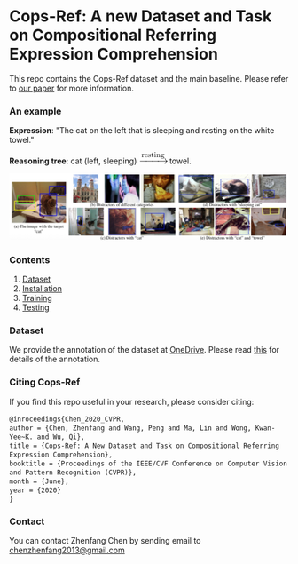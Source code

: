 # Cops-Ref: A new Dataset and Task on Compositional Referring Expression Comprehension
This repo contains the Cops-Ref dataset and the main baseline.
Please refer to [our paper](http://www.visionlab.cs.hku.hk/publications/cops-Ref.pdf) for more information.
### An example
<p align="center">
<figcaption>
<strong> Expression</strong>: "The cat on the left that is sleeping and resting on the white towel." 
  
<strong>Reasoning tree</strong>: cat (left, sleeping) ![arrow](images/arrow.png) towel.
</figcaption>

</p>
<p align="center">
<img src="images/example.jpg" alt="architecture" width="700px">
</p>

### Contents
1. [Dataset](#Dataset)
2. [Installation](#Installation)
3. [Training](#Training)
4. [Testing](#Testing)


### Dataset
We provide the annotation of the dataset at [OneDrive](https://1drv.ms/u/s!AuraLuch5mF0gep2ppTH5XU2lq3_Aw?e=WDDSdZ). Please read [this](https://1drv.ms/t/s!AuraLuch5mF0gep0Xd1eeevq6PAx5w?e=ilr2bH) for details of the annotation.


### Citing Cops-Ref

If you find this repo useful in your research, please consider citing:

    @inroceedings{Chen_2020_CVPR,
    author = {Chen, Zhenfang and Wang, Peng and Ma, Lin and Wong, Kwan-Yee~K. and Wu, Qi},
    title = {Cops-Ref: A New Dataset and Task on Compositional Referring Expression Comprehension},
    booktitle = {Proceedings of the IEEE/CVF Conference on Computer Vision and Pattern Recognition (CVPR)},
    month = {June},
    year = {2020}
    }

### Contact

You can contact Zhenfang Chen by sending email to chenzhenfang2013@gmail.com
